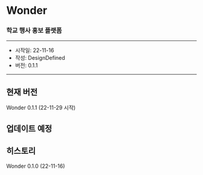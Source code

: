 # Wonder
### 학교 행사 홍보 플랫폼

---
- 시작일: 22-11-16
- 작성: DesignDefined
- 버전: 0.1.1
---

## 현재 버전
Wonder 0.1.1 (22-11-29 시작)

## 업데이트 예정

## 히스토리
Wonder 0.1.0 (22-11-16)